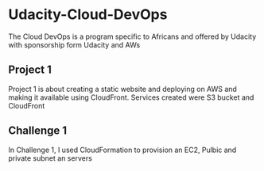 # Udacity-Cloud-DevOps

The Cloud DevOps is a program specific to Africans and offered by Udacity with sponsorship form Udacity and AWs
## Project 1
Project 1 is about creating a static website and deploying on AWS and making it available using CloudFront. Services created were S3 bucket and CloudFront 

## Challenge 1
In Challenge 1, I used CloudFormation to provision an EC2, Pulbic and private subnet an servers
